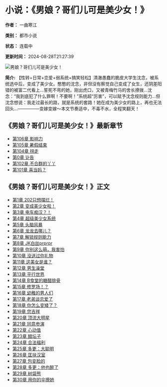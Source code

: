 # 小说：《男娘？哥们儿可是美少女！》

**作者：** 一曲寒江

**类别：** 都市小说

**状态：** 连载中

**更新时间：** 2024-08-28T21:27:39

![男娘？哥们儿可是美少女！](/image/36/36961/36961s.jpg)

**简介:** 【性转+日常+恋爱+弱系统+搞笑轻松】清澈愚蠢的脆皮大学生沈念，被系统选中后，变成了美少女。憨憨的沈念，非但没有察觉自己变成了女生，还阴差阳错的被富二代看上…誓死不弯的她，刚出虎口，又被青梅竹马的舍长撩拨…沈念：“我到底犯了什么罪啊！不要啊！”系统超“厉害”，可以赋予沈念规则能力…但沈念想说：我走过最长的路，就是系统的套路！她在成为美少女的路上，再也无法回头…—————变嫁变嫁～本文节奏适中，不毒不水，全程笑翻天！

## 《男娘？哥们儿可是美少女！》最新章节

-   [第106章 影响力](/book/36961/chapter/40972796.html)
-   [第105章 暑假结束](/book/36961/chapter/40830088.html)
-   [第104章 拐走](/book/36961/chapter/40131952.html)
-   [第0章 讣告](/book/36961/chapter/40047505.html)
-   [第102章 不合群的丫丫](/book/36961/chapter/40047504.html)
-   [第101章 喜当妈？](/book/36961/chapter/18370757.html)

## 《男娘？哥们儿可是美少女！》正文

-   [第1章 202只想摆烂！](/book/36961/chapter/18370657.html)
-   [第2章 变成美少女啦！](/book/36961/chapter/18370658.html)
-   [第3章 电车痴汉？！](/book/36961/chapter/18370659.html)
-   [第4章 超级美少女系统](/book/36961/chapter/18370660.html)
-   [第5章 头脑风暴](/book/36961/chapter/18370661.html)
-   [第6章 龙龙去哪儿？](/book/36961/chapter/18370662.html)
-   [第7章 解锁规则能力](/book/36961/chapter/18370663.html)
-   [第8章 JK白丝prprpr](/book/36961/chapter/18370664.html)
-   [第9章 你别这么萌，我害怕](/book/36961/chapter/18370665.html)
-   [第10章 没送过你礼物](/book/36961/chapter/18370666.html)
-   [第11章 这美女是谁？](/book/36961/chapter/18370667.html)
-   [第12章 男生澡堂](/book/36961/chapter/18370668.html)
-   [第13章 平行世界](/book/36961/chapter/18370669.html)
-   [第14章 B食堂的糖醋排骨](/book/36961/chapter/18370670.html)
-   [第15章 修罗场！？](/book/36961/chapter/18370671.html)
-   [第16章 幼稚的男人们](/book/36961/chapter/18370672.html)
-   [第17章 老弟谈恋爱了](/book/36961/chapter/18370673.html)
-   [第18章 你怎么变矮了？](/book/36961/chapter/18370674.html)
-   [第19章 您吉祥](/book/36961/chapter/18370675.html)
-   [第20章 顶流大明星](/book/36961/chapter/18370676.html)
-   [第21章 同意参演](/book/36961/chapter/18370677.html)
-   [第22章 心动值](/book/36961/chapter/18370678.html)
-   [第23章 醋坛子](/book/36961/chapter/18370679.html)
-   [第24章 合法福利](/book/36961/chapter/18370680.html)
-   [第25章 多更：大聪明](/book/36961/chapter/18370681.html)
-   [第26章 匡扶汉室](/book/36961/chapter/18370682.html)
-   [第27章 包变脸的](/book/36961/chapter/18370683.html)
-   [第28章 多更：他也醉了](/book/36961/chapter/18370684.html)
-   [第29章 树袋熊](/book/36961/chapter/18370685.html)
-   [第30章 用你的伞撩她](/book/36961/chapter/18370686.html)

